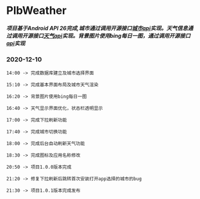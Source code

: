 # PlbWeather

 ***项目基于Android API 26完成,城市通过调用开源接口[城市api](http://guolin.tech/api/china)实现。天气信息通过调用开源接口[天气api](http://guolin.tech/api/weather)实现。背景图片使用bing每日一图，通过调用开源接口[api](http://guolin.tech/api/bing_pic)实现***



### 2020-12-10
    14:00 -> 完成数据库建立及城市选择界面

    15:10 -> 完成基本界面布局及城市天气渲染

    16:20 -> 背景图片使用bing每日一图

    16:40 -> 天气显示界面优化，状态栏透明显示

    17:00 -> 完成下拉刷新功能

    17:40 -> 完成城市切换功能

    18:00 -> 完成后台自动刷新天气功能

    18:30 -> 完成图标及应用名称修改

    20:50 -> 项目1.0.0版本完成

    21:20 -> 修复下拉刷新后跳转首次安装打开app选择的城市的bug

    21:30 -> 项目1.0.1版本完成发布